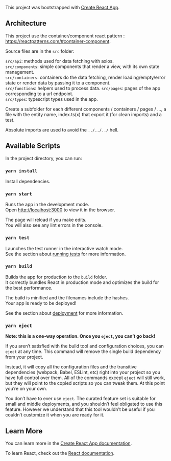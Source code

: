 This project was bootstrapped with [Create React App](https://github.com/facebook/create-react-app).

## Architecture

This project use the container/component react pattern : https://reactpatterns.com/#container-component.

Source files are in the `src` folder:

`src/api`: methods used for data fetching with axios.  
`src/components`: simple components that render a view, with its own state management.  
`src/containers`: containers do the data fetching, render loading/empty/error state or render data by passing it to a component.  
`src/functions`: helpers used to process data.
`src/pages`: pages of the app corresponding to a url endpoint.  
`src/types`: typescript types used in the app.

Create a subfolder for each different components / containers / pages / ..., a file with the entity name, index.ts(x) that export it (for clean imports) and a test.

Absolute imports are used to avoid the `../../../` hell.

## Available Scripts

In the project directory, you can run:

### `yarn install`

Install dependencies.

### `yarn start`

Runs the app in the development mode.<br />
Open [http://localhost:3000](http://localhost:3000) to view it in the browser.

The page will reload if you make edits.<br />
You will also see any lint errors in the console.

### `yarn test`

Launches the test runner in the interactive watch mode.<br />
See the section about [running tests](https://facebook.github.io/create-react-app/docs/running-tests) for more information.

### `yarn build`

Builds the app for production to the `build` folder.<br />
It correctly bundles React in production mode and optimizes the build for the best performance.

The build is minified and the filenames include the hashes.<br />
Your app is ready to be deployed!

See the section about [deployment](https://facebook.github.io/create-react-app/docs/deployment) for more information.

### `yarn eject`

**Note: this is a one-way operation. Once you `eject`, you can’t go back!**

If you aren’t satisfied with the build tool and configuration choices, you can `eject` at any time. This command will remove the single build dependency from your project.

Instead, it will copy all the configuration files and the transitive dependencies (webpack, Babel, ESLint, etc) right into your project so you have full control over them. All of the commands except `eject` will still work, but they will point to the copied scripts so you can tweak them. At this point you’re on your own.

You don’t have to ever use `eject`. The curated feature set is suitable for small and middle deployments, and you shouldn’t feel obligated to use this feature. However we understand that this tool wouldn’t be useful if you couldn’t customize it when you are ready for it.

## Learn More

You can learn more in the [Create React App documentation](https://facebook.github.io/create-react-app/docs/getting-started).

To learn React, check out the [React documentation](https://reactjs.org/).
